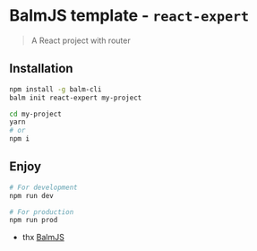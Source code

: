 # BalmJS template - `react-expert`

> A React project with router

## Installation

```sh
npm install -g balm-cli
balm init react-expert my-project

cd my-project
yarn
# or
npm i
```

## Enjoy

```sh
# For development
npm run dev

# For production
npm run prod
```

- thx [BalmJS](https://balmjs.com/)
